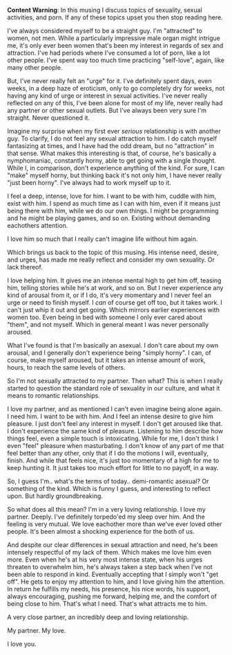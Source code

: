 **Content Warning**: In this musing I discuss topics of sexuality, sexual activities, and porn. If any of these topics upset you then stop reading here.

I've always considered myself to be a straight guy. I'm "attracted" to women, not men. While a particularly impressive male organ might intrigue me, it's only ever been women that's been my interest in regards of sex and attraction. I've had periods where I've consumed a lot of porn, like a lot other people. I've spent way too much time practicing "self-love", again, like many other people.

But, I've never really felt an "urge" for it. I've definitely spent days, even weeks, in a deep haze of eroticism, only to go completely dry for weeks, not having any kind of urge or interest in sexual activities. I've never really reflected on any of this, I've been alone for most of my life, never really had any partner or other sexual outlets. But I've always been very sure I'm straight. Never questioned it.

Imagine my surprise when my first ever _serious_ relationship is with another guy. To clarify, I do not feel any sexual attraction to him. I do catch myself fantasizing at times, and I have had the odd dream, but no "attraction" in that sense. What makes this interesting is that, of course, he's basically a nymphomaniac, constantly horny, able to get going with a single thought. While I, in comparison, don't experience anything of the kind. For sure, I can "make" myself horny, but thinking back it's not only him, I have never really "just been horny". I've always had to work myself up to it.

I feel a deep, intense, love for him. I want to be with him, cuddle with him, exist with him. I spend as much time as I can with him, even if it means just being there with him, while we do our own things. I might be programming and he might be playing games, and so on. Existing without demanding eachothers attention.

I love him so much that I really can't imagine life without him again.

Which brings us back to the topic of this musing. His intense need, desire, and urges, has made me really reflect and consider my own sexuality. Or lack thereof.

I love helping him. It gives me an intense mental high to get him off, teasing him, telling stories while he's at work, and so on. But I never experience any kind of arousal from it, or if I do, it's very momentary and I never feel an urge or need to finish myself. I _can_ of course get off too, but it takes work. I can't just whip it out and get going. Which mirrors earlier experiences with women too. Even being in bed with someone I only ever cared about "them", and not myself. Which in general meant I was never personally aroused.

What I've found is that I'm basically an asexual. I don't care about my own arousal, and I generally don't experience being "simply horny". I can, of course, make myself aroused, but it takes an intense amount of work, hours, to reach the same levels of others.

So I'm not sexually attracted to my partner. Then what? This is when I really started to question the standard role of sexuality in our culture, and what it means to romantic relationships.

I love my partner, and as mentioned I can't even imagine being alone again. I need him. I want to be with him. And I feel an intense desire to give him pleasure. I just don't feel any interest in myself. I don't get aroused like that. I don't experience the same kind of pleasure. Listening to him describe how things feel, even a simple touch is intoxicating. While for me, I don't think I even "feel" pleasure when masturbating. I don't know of any part of me that feel better than any other, only that if I do the motions I will, eventually, finish. And while that feels nice, it's just too momentary of a high for me to keep hunting it. It just takes too much effort for little to no payoff, in a way.

So, I guess I'm.. what's the terms of today.. demi-romantic asexual? Or something of the kind. Which is funny I guess, and interesting to reflect upon. But hardly groundbreaking.

So what does all this mean? I'm in a very loving relationship. I love my partner. Deeply. I've definitely torpedo'ed my sleep over him. And the feeling is very mutual. We love eachother more than we've ever loved other people. It's been almost a shocking experience for the both of us.

And despite our clear differences in sexual attraction and need, he's been intensely respectful of my lack of them. Which makes me love him even more. Even when he's at his very most intense state, when his urges threaten to overwhelm him, he's always taken a step back when I've not been able to respond in kind. Eventually accepting that I simply won't "get off". He gets to enjoy my attention to him, and I love giving him the attention. In return he fulfills my needs, his presence, his nice words, his support, always encouraging, pushing me forward, helping me, and the comfort of being close to him. That's what I need. That's what attracts me to him.

A very close partner, an incredibly deep and loving relationship.

My partner. My love.

I love you.
